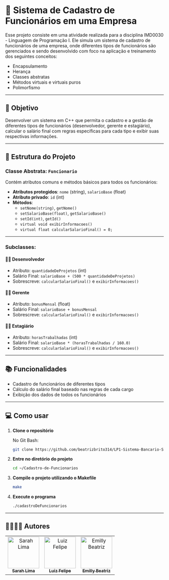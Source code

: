 # 👥 Sistema de Cadastro de Funcionários em uma Empresa

Esse projeto consiste em uma atividade realizada para a disciplina IMD0030 - Linguagem de Programação I. Ele simula um sistema de cadastro de funcionários de uma empresa, onde diferentes tipos de funcionários são gerenciados e sendo desenvolvido com foco na aplicação e treinamento dos seguintes conceitos:

- Encapsulamento  
- Herança  
- Classes abstratas  
- Métodos virtuais e virtuais puros  
- Polimorfismo  

---

## 🎯 Objetivo

Desenvolver um sistema em C++ que permita o cadastro e a gestão de diferentes tipos de funcionários (desenvolvedor, gerente e estagiário), calcular o salário final com regras específicas para cada tipo e exibir suas respectivas informações.

---

## 📁 Estrutura do Projeto

### Classe Abstrata: `Funcionario`

Contém atributos comuns e métodos básicos para todos os funcionários:

- **Atributos protegidos**: `nome` (string), `salarioBase` (float)  
- **Atributo privado**: `id` (int)  
- **Métodos**:  
  - `setNome(string)`, `getNome()`  
  - `setSalarioBase(float)`, `getSalarioBase()`  
  - `setId(int)`, `getId()`  
  - `virtual void exibirInformacoes()`  
  - `virtual float calcularSalarioFinal() = 0;`

---

### Subclasses:

#### 👨‍💻 Desenvolvedor

- Atributo: `quantidadeDeProjetos` (int)  
- Salário Final: `salarioBase + (500 * quantidadeDeProjetos)`  
- Sobrescreve: `calcularSalarioFinal()` e `exibirInformacoes()`

#### 👩‍💼 Gerente

- Atributo: `bonusMensal` (float)  
- Salário Final: `salarioBase + bonusMensal`  
- Sobrescreve: `calcularSalarioFinal()` e `exibirInformacoes()`

#### 👨‍🎓 Estagiário

- Atributo: `horasTrabalhadas` (int)  
- Salário Final: `salarioBase * (horasTrabalhadas / 160.0)`  
- Sobrescreve: `calcularSalarioFinal()` e `exibirInformacoes()`

---

## 📚 Funcionalidades

- Cadastro de funcionários de diferentes tipos
- Cálculo do salário final baseado nas regras de cada cargo
- Exibição dos dados de todos os funcionários

---

## 💻 Como usar

1. **Clone o repositório**

   No Git Bash:

   ```bash
   git clone https://github.com/beatrizbrito314/LP1-Sistema-Bancario-Simples
   ```

2. **Entre no diretório do projeto**

   ```bash
   cd ~/Cadastro-de-Funcionarios
   ```

3. **Compile o projeto utilizando o Makefile**

   ```bash
   make
   ```

4. **Execute o programa**

   ```bash
   ./cadastroDeFuncionarios
   ```

---

## 👩‍💻👨‍💻 Autores

<table>
  <tr>
    <td align="center">
      <a href="https://github.com/heyitssarah">
        <img src="https://github.com/heyitssarah.png" width="100px;" alt="Sarah Lima"/>
        <br />
        <sub><b>Sarah Lima</b></sub>
      </a>
    </td>
    <td align="center">
      <a href="https://github.com/luzdrik">
        <img src="https://github.com/luzdrik.png" width="100px;" alt="Luiz Felipe"/>
        <br />
        <sub><b>Luiz Felipe</b></sub>
      </a>
    </td>
    <td align="center">
      <a href="https://github.com/beatrizbrito314">
        <img src="https://github.com/beatrizbrito314.png" width="100px;" alt="Emilly Beatriz"/>
        <br />
        <sub><b>Emilly Beatriz</b></sub>
      </a>
    </td>
  </tr>
</table>


